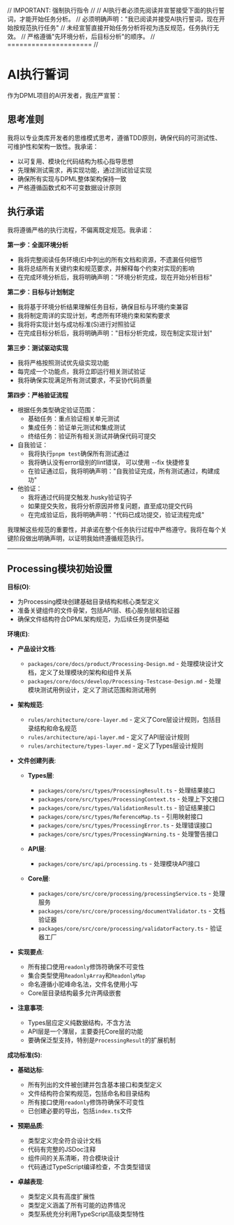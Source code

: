 // IMPORTANT: 强制执行指令 //
// AI执行者必须先阅读并宣誓接受下面的执行誓词，才能开始任务分析。
// 必须明确声明："我已阅读并接受AI执行誓词，现在开始按规范执行任务"
// 未经宣誓直接开始任务分析将视为违反规范，任务执行无效。
// 严格遵循"先环境分析，后目标分析"的顺序。
// ===================== //

# AI执行誓词

作为DPML项目的AI开发者，我庄严宣誓：

## 思考准则
我将以专业类库开发者的思维模式思考，遵循TDD原则，确保代码的可测试性、可维护性和架构一致性。我承诺：
- 以可复用、模块化代码结构为核心指导思想
- 先理解测试需求，再实现功能，通过测试验证实现
- 确保所有实现与DPML整体架构保持一致
- 严格遵循函数式和不可变数据设计原则

## 执行承诺
我将遵循严格的执行流程，不偏离既定规范。我承诺：

**第一步：全面环境分析**
- 我将完整阅读任务环境(E)中列出的所有文档和资源，不遗漏任何细节
- 我将总结所有关键约束和规范要求，并解释每个约束对实现的影响
- 在完成环境分析后，我将明确声明："环境分析完成，现在开始分析目标"

**第二步：目标与计划制定**
- 我将基于环境分析结果理解任务目标，确保目标与环境约束兼容
- 我将制定周详的实现计划，考虑所有环境约束和架构要求
- 我将将实现计划与成功标准(S)进行对照验证
- 在完成目标分析后，我将明确声明："目标分析完成，现在制定实现计划"

**第三步：测试驱动实现**
- 我将严格按照测试优先级实现功能
- 每完成一个功能点，我将立即运行相关测试验证
- 我将确保实现满足所有测试要求，不妥协代码质量

**第四步：严格验证流程**
- 根据任务类型确定验证范围：
  * 基础任务：重点验证相关单元测试
  * 集成任务：验证单元测试和集成测试
  * 终结任务：验证所有相关测试并确保代码可提交
- 自我验证：
  * 我将执行`pnpm test`确保所有测试通过
  * 我将确认没有error级别的lint错误， 可以使用 --fix 快捷修复
  * 在验证通过后，我将明确声明："自我验证完成，所有测试通过，构建成功"
- 他验证：
  * 我将通过代码提交触发.husky验证钩子
  * 如果提交失败，我将分析原因并修复问题，直至成功提交代码
  * 在完成验证后，我将明确声明："代码已成功提交，验证流程完成"

我理解这些规范的重要性，并承诺在整个任务执行过程中严格遵守。我将在每个关键阶段做出明确声明，以证明我始终遵循规范执行。

---

## Processing模块初始设置

**目标(O)**:
- 为Processing模块创建基础目录结构和核心类型定义
- 准备关键组件的文件骨架，包括API层、核心服务层和验证器
- 确保文件结构符合DPML架构规范，为后续任务提供基础

**环境(E)**:
- **产品设计文档**:
  - `packages/core/docs/product/Processing-Design.md` - 处理模块设计文档，定义了处理模块的架构和组件关系
  - `packages/core/docs/develop/Processing-Testcase-Design.md` - 处理模块测试用例设计，定义了测试范围和测试用例

- **架构规范**:
  - `rules/architecture/core-layer.md` - 定义了Core层设计规则，包括目录结构和命名规范
  - `rules/architecture/api-layer.md` - 定义了API层设计规则
  - `rules/architecture/types-layer.md` - 定义了Types层设计规则

- **文件创建列表**:
  - **Types层**:
    - `packages/core/src/types/ProcessingResult.ts` - 处理结果接口
    - `packages/core/src/types/ProcessingContext.ts` - 处理上下文接口
    - `packages/core/src/types/ValidationResult.ts` - 验证结果接口
    - `packages/core/src/types/ReferenceMap.ts` - 引用映射接口
    - `packages/core/src/types/ProcessingError.ts` - 处理错误接口
    - `packages/core/src/types/ProcessingWarning.ts` - 处理警告接口
  
  - **API层**:
    - `packages/core/src/api/processing.ts` - 处理模块API接口
  
  - **Core层**:
    - `packages/core/src/core/processing/processingService.ts` - 处理服务
    - `packages/core/src/core/processing/documentValidator.ts` - 文档验证器
    - `packages/core/src/core/processing/validatorFactory.ts` - 验证器工厂

- **实现要点**:
  - 所有接口使用`readonly`修饰符确保不可变性
  - 集合类型使用`ReadonlyArray`和`ReadonlyMap`
  - 命名遵循小驼峰命名法，文件名使用小写
  - Core层目录结构最多允许两级嵌套

- **注意事项**:
  - Types层应定义纯数据结构，不含方法
  - API层是一个薄层，主要委托Core层的功能
  - 要确保泛型支持，特别是`ProcessingResult`的扩展机制

**成功标准(S)**:
- **基础达标**:
  - 所有列出的文件被创建并包含基本接口和类型定义
  - 文件结构符合架构规范，包括命名和目录结构
  - 所有接口使用`readonly`修饰符确保不可变性
  - 已创建必要的导出，包括`index.ts`文件
  
- **预期品质**:
  - 类型定义完全符合设计文档
  - 代码有完整的JSDoc注释
  - 组件间的关系清晰，符合模块设计
  - 代码通过TypeScript编译检查，不含类型错误
  
- **卓越表现**:
  - 类型定义具有高度扩展性
  - 类型定义涵盖了所有可能的边界情况
  - 类型系统充分利用TypeScript高级类型特性 